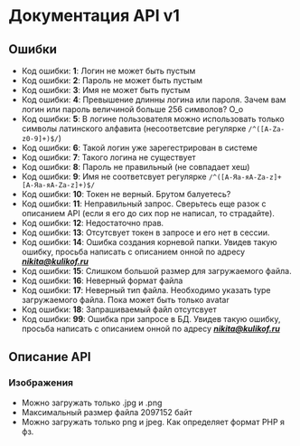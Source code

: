 # Документация API v1
## Ошибки
* Код ошибки: **1**: Логин не может быть пустым
* Код ошибки: **2**: Пароль не может быть пустым
* Код ошибки: **3**: Имя не может быть пустым
* Код ошибки: **4**: Превышение длинны логина или пароля. Зачем вам логин или пароль величиной больше 256 символов? О_о
* Код ошибки: **5**: В логине пользователя можно использовать только символы латинского алфавита (несоответсвие регулярке ```/^([A-Za-z0-9]+)$/```)
* Код ошибки: **6**: Такой логин уже зарегестрирован в системе
* Код ошибки: **7**: Такого логина не существует
* Код ошибки: **8**: Пароль не правильный (не совпадает хеш)
* Код ошибки: **9**: Имя не соответсвует регулярке ```/^([А-Яа-яA-Za-z]+ [А-Яа-яA-Za-z]+)$/```
* Код ошибки: **10**: Токен не верный. Брутом балуетесь?
* Код ошибки: **11**: Неправильный запрос. Сверьтесь еще разок с описанием API (если я его до сих пор не написал, то страдайте).
* Код ошибки: **12**: Недостаточно прав.
* Код ошибки: **13**: Отсутсвует токен в запросе и его нет в сессии.
* Код ошибки: **14**: Ошибка создания корневой папки. Увидев такую ошибку, просьба написать с описанием онной по адресу ***nikita@kulikof.ru***
* Код ошибки: **15**: Слишком большой размер для загружаемого файла.
* Код ошибки: **16**: Неверный формат файла
* Код ошибки: **17**: Неверный тип файла. Необходимо указать type загружаемого файла. Пока может быть только avatar
* Код ошибки: **18**: Запрашиваемый файл отсутсвует
* Код ошибки: **99**: Ошибка при запросе в БД. Увидев такую ошибку, просьба написать с описанием онной по адресу ***nikita@kulikof.ru***
## Описание API
### Изображения
* Можно загружать только .jpg и .png
* Максимальный размер файла 2097152 байт
* Можно загружать только png и jpeg. Как определяет формат PHP я фз.